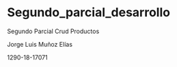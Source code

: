 # Segundo_parcial_desarrollo
Segundo Parcial Crud Productos

Jorge Luis Muñoz Elías 

1290-18-17071
